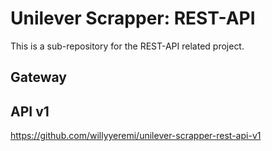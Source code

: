 # Unilever Scrapper: REST-API
This is a sub-repository for the REST-API related project.

## Gateway

## API v1
https://github.com/willyyeremi/unilever-scrapper-rest-api-v1
